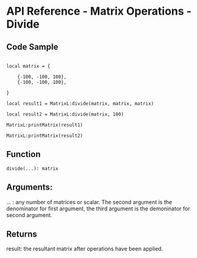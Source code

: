 # API Reference - Matrix Operations - Divide

## Code Sample

```

local matrix = {
	
	{-100, -100, 100},
	{-100, -100, 100},

}

local result1 = MatrixL:divide(matrix, matrix, matrix)

local result2 = MatrixL:divide(matrix, 100)

MatrixL:printMatrix(result1)

MatrixL:printMatrix(result2)

```
## Function

```
divide(...): matrix
```

## Arguments:

… : any number of matrices or scalar. The second argument is the denominator for first argument, the third argument is the demoninator for second argument.

## Returns

result: the resultant matrix after operations have been applied.
